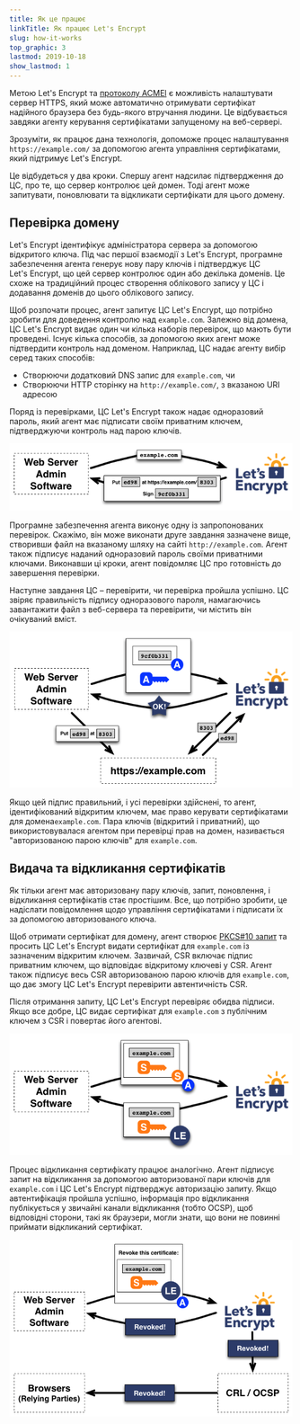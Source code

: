 ```yaml
---
title: Як це працює
linkTitle: Як працює Let's Encrypt
slug: how-it-works
top_graphic: 3
lastmod: 2019-10-18
show_lastmod: 1
---
```



Метою Let's&nbsp;Encrypt та [протоколу ACMEl](https://tools.ietf.org/html/rfc8555) є можливість налаштувати сервер HTTPS, який може автоматично отримувати сертифікат надійного браузера без будь-якого втручання людини.  Це відбувається завдяки агенту керування сертифікатами запущеному на веб-сервері.

Зрозуміти, як працює дана технологія, допоможе процес налаштування `https://example.com/` за допомогою агента управління сертифікатами, який підтримує Let's&nbsp;Encrypt.

Це відбудеться у два кроки.  Спершу агент надсилає підтвердження до ЦС, про те, що сервер контролює цей домен.  Тоді агент може запитувати, поновлювати та відкликати сертифікати для цього домену.

## Перевірка домену

Let's&nbsp;Encrypt ідентифікує адміністратора сервера за допомогою відкритого ключа.  Під час першої взаємодії з Let's&nbsp;Encrypt, програмне забезпечення агента генерує нову пару ключів і підтверджує ЦС Let's&nbsp;Encrypt, що цей сервер контролює один або декілька доменів.  Це схоже на традиційний процес створення облікового запису у ЦС і додавання доменів до цього облікового запису.

Щоб розпочати процес, агент запитує ЦС Let's Encrypt, що потрібно зробити для доведення контролю над ` example.com `.  Залежно від домена, ЦС Let's Encrypt видає один чи кілька наборів перевірок, що мають бути проведені.   Існує кілька способів, за допомогою яких агент може підтвердити контроль над доменом.  Наприклад, ЦС надає агенту вибір серед таких способів:

* Створюючи додатковий DNS запис для `example.com`, чи
* Створюючи HTTP сторінку на `http://example.com/`, з вказаною URI адресою

Поряд із перевірками, ЦС Let's Encrypt також надає одноразовий пароль, який агент має підписати своїм приватним ключем, підтверджуючи контроль над парою ключів.

![Запит перевірок для домену example.com](/images/howitworks_challenge.png)

Програмне забезпечення агента виконує одну із запропонованих перевірок.   Скажімо, він може виконати друге завдання зазначене вище, створивши файл на вказаному шляху на сайті `http://example.com`.  Агент також підписує наданий одноразовий пароль своїми приватними ключами.  Виконавши ці кроки, агент повідомляє ЦС про готовність до завершення перевірки.

Наступне завдання ЦС – перевірити, чи перевірка пройшла успішно.  ЦС звіряє правильність підпису одноразового пароля, намагаючись завантажити файл з веб-сервера та перевірити, чи містить він очікуваний вміст.

![Запит авторизації для дій від імені example.com](/images/howitworks_authorization.png)

Якщо цей підпис правильний, і усі перевірки здійснені, то агент, ідентифікований відкритим ключем, має право керувати сертифікатами для домена` example.com `.  Пара ключів (відкритий і приватний), що використовувалася агентом при перевірці прав на домен, називається "авторизованою парою ключів" для `example.com`.


## Видача та відкликання сертифікатів

Як тільки агент має авторизовану пару ключів, запит, поновлення, і відкликання сертифікатів стає простішим. Все, що потрібно зробити, це надіслати повідомлення щодо управління сертифікатами і підписати їх за допомогою авторизованого ключа.

Щоб отримати сертифікат для домену, агент створює [PKCS#10 запит](https://tools.ietf.org/html/rfc2986) та просить ЦС Let's&nbsp;Encrypt видати сертифікат для `example.com` із зазначеним відкритим ключем.  Зазвичай, CSR включає підпис приватним ключем, що відповідає відкритому ключеві у CSR.  Агент також підписує весь CSR авторизованою парою ключів для `example.com`, що дає змогу ЦС Let's&nbsp;Encrypt перевірити автентичність CSR.

Після отримання запиту, ЦС Let's&nbsp;Encrypt перевіряє обидва підписи.  Якщо все добре, ЦС видає сертифікат для `example.com` з публічним ключем з CSR і повертає його агентові.

![Запит сертифікату для example.com](/images/howitworks_certificate.png)

Процес відкликання сертифікату працює аналогічно.  Агент підписує запит на відкликання за допомогою авторизованої пари ключів для `example.com` і ЦС Let's&nbsp;Encrypt підтверджує авторизацію запиту.  Якщо автентифікація пройшла успішно, інформація про відкликання публікується у звичайні канали відкликання (тобто OCSP), щоб відповідні сторони, такі як браузери, могли знати, що вони не повинні приймати відкликаний сертифікат.

![Запит на відкликання сертифікату для example.com](/images/howitworks_revocation.png)



